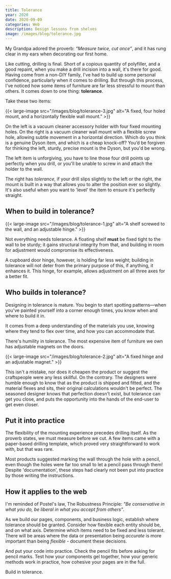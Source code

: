 ```yaml
---
title: Tolerance
year: 2020
date: 2020-09-09
categories: Web
description: Design lessons from shelves
image: /images/blog/tolerance.jpg
---
```


My Grandpa adored the proverb: _“Measure twice, cut once”_, and it has rung clear in my ears when decorating our first home.

Like cutting, drilling is final. Short of a copious quantity of polyfiller, and a good repaint, when you make a drill incision into a wall, it's there for good. Having come from a non-DIY family, I've had to build up some personal confidence, particularly when it comes to drilling. But through this process, I've noticed how some items of furniture are far less stressful to mount than others. It comes down to one thing: **tolerance**.

Take these two items:

{{< large-image src="/images/blog/tolerance-3.jpg" alt="A fixed, four holed mount, and a horizontally flexible wall mount." >}}

On the left is a vacuum cleaner accessory holder with four fixed mounting holes. On the right is a vacuum cleaner wall mount with a flexible screw hole, allowing subtle movement in a horizontal direction. Which do you think is a genuine Dyson item, and which is a cheap knock-off? You’d be forgiven for thinking the left, sturdy, precise mount is the Dyson, but you'd be wrong.

The left item is unforgiving, you have to line those four drill points up perfectly when you drill, or you'll be unable to screw in and attach the holder to the wall.

The right has _tolerance_, if your drill slips slightly to the left or the right, the mount is built in a way that allows you to alter the position ever so slightly. It's also useful when you want to 'level' the item to ensure it's perfectly straight.

## When to build in tolerance?

{{< large-image src="/images/blog/tolerance-1.jpg" alt="A shelf screwed to the wall, and an adjustable hinge." >}}

Not everything needs tolerance. A floating shelf **must** be fixed tight to the wall to be sturdy; it gains structural integrity from that, and building in room for adjustment would compromise its effectiveness.

A cupboard door hinge, however, is holding far less weight; building in tolerance will not deter from the primary purpose of this, if anything, it enhances it. This hinge, for example, allows adjustment on all three axes for a better fit.

## Who builds in tolerance?

Designing in tolerance is mature. You begin to start spotting patterns—when you've painted yourself into a corner enough times, you know when and where to build it in.

It comes from a deep understanding of the materials you use, knowing where they tend to flex over time, and how you can accommodate that.

There's humility in tolerance. The most expensive item of furniture we own has adjustable magnets on the doors.

{{< large-image src="/images/blog/tolerance-2.jpg" alt="A fixed hinge and an adjustable magnet." >}}

This isn't a mistake, nor does it cheapen the product or suggest the craftspeople were any less skillful. On the contrary. The designers were humble enough to know that as the product is shipped and fitted, and the material flexes and sits, their original calculations wouldn't be perfect. The seasoned designer knows that perfection doesn't exist, but tolerance can get you close, and puts the opportunity into the hands of the end-user to get even closer.

## Put it into practice

The flexibility of the mounting experience precedes drilling itself. As the proverb states, we must measure before we cut. A few items came with a paper-based drilling template, which proved very straightforward to work with, but that was rare.

Most products suggested marking the wall through the hole with a pencil, even though the holes were far too small to let a pencil pass through them! Despite 'documentation', these steps had clearly not been put into practice by those writing the instructions.

## How it applies to the web

I'm reminded of Postel's law, The Robustness Principle: _"Be conservative in what you do, be liberal in what you accept from others"_.

As we build our pages, components, and business logic, establish where tolerance should be granted. Consider how flexible each entity should be, and on what axis. Determine which items need to be fixed and less tolerant. There will be areas where the data or presentation being _accurate_ is more important than being _flexible_ - document these decisions.

And put your code into practice. Check the pencil fits before asking for pencil marks. Test how your components gel together, how your generic methods work in practice, how cohesive your pages are in the full.

Build in tolerance.
